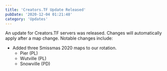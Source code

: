 ```yaml
---
title: 'Creators.TF Update Released'
pubDate: '2020-12-04 01:21:48'
category: 'Updates'
---
```


<p>An update for Creators.TF servers was released. Changes will automatically apply after a map change. Notable changes include:</p>
<ul>
	<li>Added three Smissmas 2020 maps to our rotation.
		<ul>
			<li>Pier (PL)<br/>
			<li>Wutville (PL)<br/>
			<li>Snowville (PD)</li>
		</ul>
	</li>
</ul>
